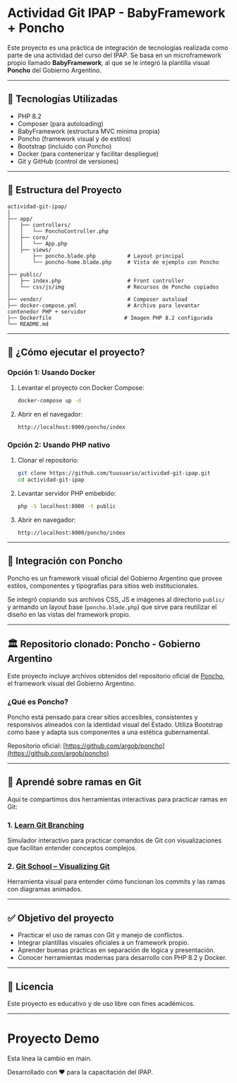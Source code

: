# Actividad Git IPAP - BabyFramework + Poncho

Este proyecto es una práctica de integración de tecnologías realizada como parte de una actividad del curso del IPAP. Se basa en un microframework propio llamado **BabyFramework**, al que se le integró la plantilla visual **Poncho** del Gobierno Argentino.

---

## 🧱 Tecnologías Utilizadas

- PHP 8.2
- Composer (para autoloading)
- BabyFramework (estructura MVC mínima propia)
- Poncho (framework visual y de estilos)
- Bootstrap (incluido con Poncho)
- Docker (para contenerizar y facilitar despliegue)
- Git y GitHub (control de versiones)

---

## 📁 Estructura del Proyecto

```
actividad-git-ipap/
│
├── app/
│   ├── controllers/
│   │   └── PonchoController.php
│   ├── core/
│   │   └── App.php
│   ├── views/
│       ├── poncho.blade.php          # Layout principal
│       └── poncho-home.blade.php     # Vista de ejemplo con Poncho
│
├── public/
│   ├── index.php                     # Front controller
│   └── css/js/img                    # Recursos de Poncho copiados
│
├── vendor/                           # Composer autoload
├── docker-compose.yml                # Archivo para levantar contenedor PHP + servidor
├── Dockerfile                       # Imagen PHP 8.2 configurada
└── README.md
```

---

## 🚀 ¿Cómo ejecutar el proyecto?

### Opción 1: Usando Docker

1. Levantar el proyecto con Docker Compose:

   ```bash
   docker-compose up -d
   ```

2. Abrir en el navegador:

   ```
   http://localhost:8000/poncho/index
   ```

### Opción 2: Usando PHP nativo

1. Clonar el repositorio:

   ```bash
   git clone https://github.com/tuusuario/actividad-git-ipap.git
   cd actividad-git-ipap
   ```

2. Levantar servidor PHP embebido:

   ```bash
   php -S localhost:8000 -t public
   ```

3. Abrir en navegador:

   ```
   http://localhost:8000/poncho/index
   ```

---

## 🎨 Integración con Poncho

Poncho es un framework visual oficial del Gobierno Argentino que provee estilos, componentes y tipografías para sitios web institucionales.

Se integró copiando sus archivos CSS, JS e imágenes al directorio `public/` y armando un layout base (`poncho.blade.php`) que sirve para reutilizar el diseño en las vistas del framework propio.

---

## 🏛️ Repositorio clonado: Poncho - Gobierno Argentino

Este proyecto incluye archivos obtenidos del repositorio oficial de [Poncho](https://github.com/argob/poncho), el framework visual del Gobierno Argentino.

### ¿Qué es Poncho?

Poncho está pensado para crear sitios accesibles, consistentes y responsivos alineados con la identidad visual del Estado. Utiliza Bootstrap como base y adapta sus componentes a una estética gubernamental.

Repositorio oficial: [https://github.com/argob/poncho](https://github.com/argob/poncho)

---

## 🧠 Aprendé sobre ramas en Git

Aquí te compartimos dos herramientas interactivas para practicar ramas en Git:

### 1. [Learn Git Branching](https://learngitbranching.js.org/)

Simulador interactivo para practicar comandos de Git con visualizaciones que facilitan entender conceptos complejos.

### 2. [Git School – Visualizing Git](https://git-school.github.io/visualizing-git/)

Herramienta visual para entender cómo funcionan los commits y las ramas con diagramas animados.

---

## ✅ Objetivo del proyecto

- Practicar el uso de ramas con Git y manejo de conflictos.
- Integrar plantillas visuales oficiales a un framework propio.
- Aprender buenas prácticas en separación de lógica y presentación.
- Conocer herramientas modernas para desarrollo con PHP 8.2 y Docker.

---

## 📄 Licencia

Este proyecto es educativo y de uso libre con fines académicos.

---

# Proyecto Demo

Esta línea la cambio en main.


Desarrollado con ❤️ para la capacitación del IPAP.
